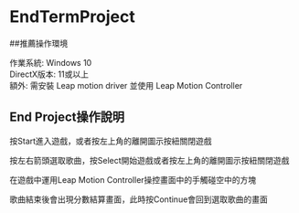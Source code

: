 # EndTermProject

##推薦操作環境

作業系統: Windows 10<br>
DirectX版本: 11或以上<br>
額外: 需安裝 Leap motion driver 並使用 Leap Motion Controller<br>

## End Project操作說明

按Start進入遊戲，或者按左上角的離開圖示按紐關閉遊戲<br>

按左右箭頭選取歌曲，按Select開始遊戲或者按左上角的離開圖示按紐關閉遊戲<br>

在遊戲中運用Leap Motion Controller操控畫面中的手觸碰空中的方塊<br>

歌曲結束後會出現分數結算畫面，此時按Continue會回到選取歌曲的畫面<br>
